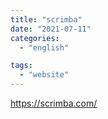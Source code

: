 ```yaml
---
title: "scrimba"
date: "2021-07-11"
categories:
  - "english"

tags:
  - "website"
---
```


https://scrimba.com/
